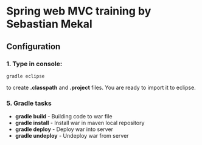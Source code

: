 # Spring web MVC training by Sebastian Mekal

## Configuration


### 1. Type in console: 
```
gradle eclipse
```
to create **.classpath** and **.project** files. You are ready to import it to eclipse.

### 5. Gradle tasks
* **gradle build** - Building code to war file
* **gradle install** - Install war in maven local repository
* **gradle deploy** - Deploy war into server
* **gradle undeploy** - Undeploy war from server
